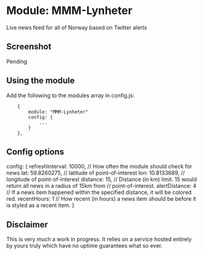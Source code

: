 # Module: MMM-Lynheter
Live news feed for all of Norway based on Twitter alerts

## Screenshot
Pending

## Using the module
Add the following to the modules array in config.js:

		{
			module: "MMM-Lynheter"
            config: {
                ...
            }
		},


## Config options
config: {
    	refreshInterval: 10000, // How often the module should check for news
		lat: 59.8260275, // latitude of point-of-interest
		lon: 10.8133689, // longitude of point-of-interest
		distance: 15, // Distance (in km) limit. 15 would return all news in a radius of 15km from
        // point-of-interest.
		alertDistance: 4 // If a news item happened within the specified distance, it will be colored red.
        recentHours: 1 // How recent (in hours) a news item should be before it is styled as a recent item.
}

## Disclaimer
This is very much a work in progress. 
It relies on a service hosted entirely by yours truly which
have no uptime guarantees what so ever.